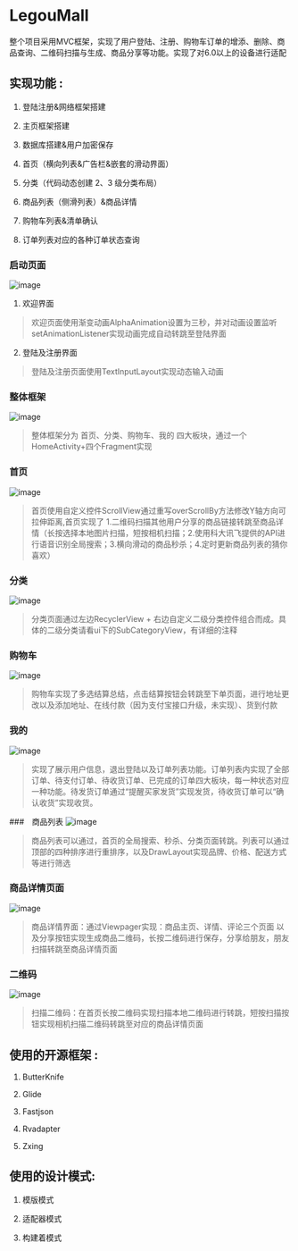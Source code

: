 # LegouMall
  整个项目采用MVC框架，实现了用户登陆、注册、购物车订单的增添、删除、商品查询、二维码扫描与生成、商品分享等功能。实现了对6.0以上的设备进行适配

## 实现功能 :

1.	登陆注册&网络框架搭建

2.	主页框架搭建

3.	数据库搭建&用户加密保存

4.	首页（横向列表&广告栏&嵌套的滑动界面）

5.	分类（代码动态创建 2、3 级分类布局）

6.	商品列表（侧滑列表）&商品详情

7.	购物车列表&清单确认

8.	订单列表对应的各种订单状态查询

### 启动页面
![image](http://ww3.sinaimg.cn/large/0060lm7Tly1fl421sixjgg30zk0hshdu.gif)

1. 欢迎界面
> 欢迎页面使用渐变动画AlphaAnimation设置为三秒，并对动画设置监听setAnimationListener实现动画完成自动转跳至登陆界面

2. 登陆及注册界面
> 登陆及注册页面使用TextInputLayout实现动态输入动画


### 整体框架
![image](http://ww1.sinaimg.cn/large/0060lm7Tly1fl4296b3fcg30zk0hs4mm.gif)

> 整体框架分为 首页、分类、购物车、我的 四大板块，通过一个HomeActivity+四个Fragment实现

### 首页
![image](http://ww4.sinaimg.cn/large/0060lm7Tly1fl42cz5mxkg30zk0hskjp.gif)

> 首页使用自定义控件ScrollView通过重写overScrollBy方法修改Y轴方向可拉伸距离,首页实现了 1.二维码扫描其他用户分享的商品链接转跳至商品详情（长按选择本地图片扫描，短按相机扫描；2.使用科大讯飞提供的API进行语音识别全局搜索；3.横向滑动的商品秒杀；4.定时更新商品列表的猜你喜欢）

### 分类
![image](http://ww3.sinaimg.cn/large/0060lm7Tly1fl42j1jbx4g30zk0hsnpe.gif)

> 分类页面通过左边RecyclerView + 右边自定义二级分类控件组合而成。具体的二级分类请看ui下的SubCategoryView，有详细的注释

### 购物车
![image](http://ww3.sinaimg.cn/large/0060lm7Tly1fl4370u7gdg30zk0hsu0y.gif)

> 购物车实现了多选结算总结，点击结算按钮会转跳至下单页面，进行地址更改以及添加地址、在线付款（因为支付宝接口升级，未实现）、货到付款


### 我的
![image](http://ww4.sinaimg.cn/large/0060lm7Tly1fl439um19og30zk0hsnpd.gif)

> 实现了展示用户信息，退出登陆以及订单列表功能。订单列表内实现了全部订单、待支付订单、待收货订单、已完成的订单四大板块，每一种状态对应一种功能。待发货订单通过“提醒买家发货”实现发货，待收货订单可以“确认收货”实现收货。

###　商品列表
![image](http://ww1.sinaimg.cn/large/0060lm7Tly1fl43duhvppg30zk0hse82.gif)

> 商品列表可以通过，首页的全局搜索、秒杀、分类页面转跳。列表可以通过顶部的四种排序进行重排序，以及DrawLayout实现品牌、价格、配送方式等进行筛选

### 商品详情页面
![image](http://ww2.sinaimg.cn/large/0060lm7Tly1fl43i8yd2ag30zk0hsu0z.gif)

> 商品详情界面：通过Viewpager实现：商品主页、详情、评论三个页面
以及分享按钮实现生成商品二维码，长按二维码进行保存，分享给朋友，朋友扫描转跳至商品详情页面

### 二维码
![image](http://ww1.sinaimg.cn/large/0060lm7Tly1fl43littcgg30zk0hse82.gif)

> 扫描二维码：在首页长按二维码实现扫描本地二维码进行转跳，短按扫描按钮实现相机扫描二维码转跳至对应的商品详情页面

## 使用的开源框架 :

1.	ButterKnife

2.	Glide

3.  Fastjson	

4.	Rvadapter

5.	Zxing


## 使用的设计模式:

1.	模版模式

2.	适配器模式

3.	构建着模式
